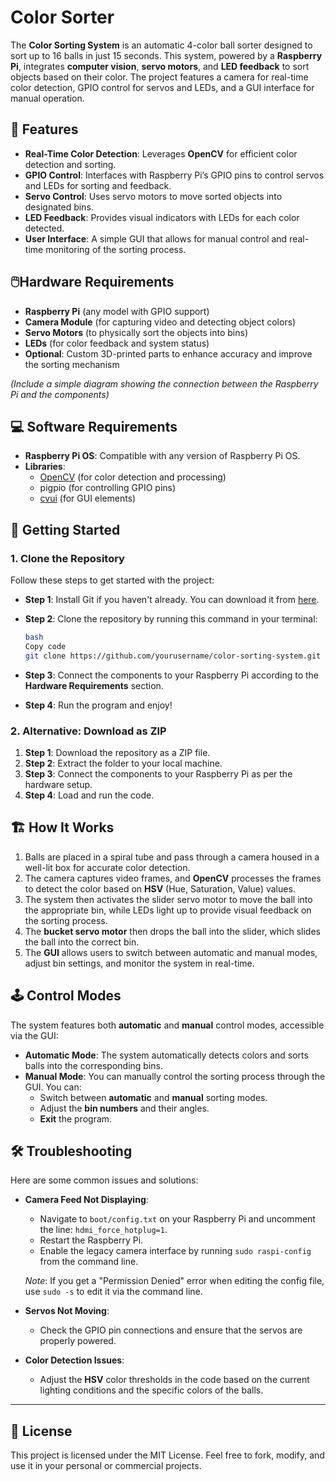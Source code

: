 # Color Sorter

The **Color Sorting System** is an automatic 4-color ball sorter designed to sort up to 16 balls in just 15 seconds. This system, powered by a **Raspberry Pi**, integrates **computer vision**, **servo motors**, and **LED feedback** to sort objects based on their color. The project features a camera for real-time color detection, GPIO control for servos and LEDs, and a GUI interface for manual operation.


## 🚀 Features

- **Real-Time Color Detection**: Leverages **OpenCV** for efficient color detection and sorting.
- **GPIO Control**: Interfaces with Raspberry Pi’s GPIO pins to control servos and LEDs for sorting and feedback.
- **Servo Control**: Uses servo motors to move sorted objects into designated bins.
- **LED Feedback**: Provides visual indicators with LEDs for each color detected.
- **User Interface**: A simple GUI that allows for manual control and real-time monitoring of the sorting process.


## 🖱️Hardware Requirements

- **Raspberry Pi** (any model with GPIO support)
- **Camera Module** (for capturing video and detecting object colors)
- **Servo Motors** (to physically sort the objects into bins)
- **LEDs** (for color feedback and system status)
- **Optional**: Custom 3D-printed parts to enhance accuracy and improve the sorting mechanism

*(Include a simple diagram showing the connection between the Raspberry Pi and the components)*


## 💻 Software Requirements

- **Raspberry Pi OS**: Compatible with any version of Raspberry Pi OS.
- **Libraries**:
    - [OpenCV](https://opencv.org/) (for color detection and processing)
    - pigpio (for controlling GPIO pins)
    - [cvui](https://github.com/dov/-cvui) (for GUI elements)


## 🔧 **Getting Started**

### 1. **Clone the Repository**

Follow these steps to get started with the project:

- **Step 1**: Install Git if you haven't already. You can download it from [here](https://git-scm.com/downloads).
- **Step 2**: Clone the repository by running this command in your terminal:
    
    ```bash
    bash
    Copy code
    git clone https://github.com/yourusername/color-sorting-system.git
    
    ```
    
- **Step 3**: Connect the components to your Raspberry Pi according to the **Hardware Requirements** section.
- **Step 4**: Run the program and enjoy!


### 2. **Alternative: Download as ZIP**

1. **Step 1**: Download the repository as a ZIP file.
2. **Step 2**: Extract the folder to your local machine.
3. **Step 3**: Connect the components to your Raspberry Pi as per the hardware setup.
4. **Step 4**: Load and run the code.


## 🏗️ How It Works

1. Balls are placed in a spiral tube and pass through a camera housed in a well-lit box for accurate color detection.
2. The camera captures video frames, and **OpenCV** processes the frames to detect the color based on **HSV** (Hue, Saturation, Value) values.
3. The system then activates the slider servo motor to move the ball into the appropriate bin, while LEDs light up to provide visual feedback on the sorting process.
4. The **bucket servo motor** then drops the ball into the slider, which slides the ball into the correct bin.
5. The **GUI** allows users to switch between automatic and manual modes, adjust bin settings, and monitor the system in real-time.


## 🕹️ Control Modes

The system features both **automatic** and **manual** control modes, accessible via the GUI:

- **Automatic Mode**: The system automatically detects colors and sorts balls into the corresponding bins.
- **Manual Mode**: You can manually control the sorting process through the GUI. You can:
    - Switch between **automatic** and **manual** sorting modes.
    - Adjust the **bin numbers** and their angles.
    - **Exit** the program.


## 🛠️ Troubleshooting

Here are some common issues and solutions:

- **Camera Feed Not Displaying**:
    - Navigate to `boot/config.txt` on your Raspberry Pi and uncomment the line: `hdmi_force_hotplug=1`.
    - Restart the Raspberry Pi.
    - Enable the legacy camera interface by running `sudo raspi-config` from the command line.
    
    *Note*: If you get a "Permission Denied" error when editing the config file, use `sudo -s` to edit it via the command line.
    
- **Servos Not Moving**:
    - Check the GPIO pin connections and ensure that the servos are properly powered.
- **Color Detection Issues**:
    - Adjust the **HSV** color thresholds in the code based on the current lighting conditions and the specific colors of the balls.

---

## 📄 **License**

This project is licensed under the MIT License. Feel free to fork, modify, and use it in your personal or commercial projects.
